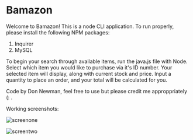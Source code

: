 # Bamazon

Welcome to Bamazon! This is a node CLI application. To run properly, please install the following NPM packages:

1. Inquirer
2. MySQL

To begin your search through available items, run the java.js file with Node. Select which item you would like to purchase via it's ID number. Your selected item will display, along with current stock and price. Input a quantity to place an order, and your total will be calculated for you. 



Code by Don Newman, feel free to use but please credit me approppriately (: .

Working screenshots:  

![screenone](https://i.ibb.co/ZSY0J3C/picOne.png)

![screentwo](https://i.ibb.co/Jkp1rLj/Smol-pic.png)
